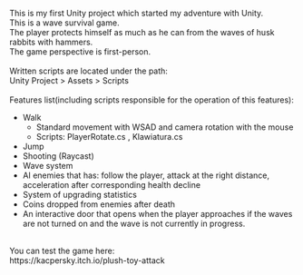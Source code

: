 This is my first Unity project which started my adventure with Unity.<br/>
This is a wave survival game.<br/>
The player protects himself as much as he can from the waves of husk rabbits with hammers.<br/>
The game perspective is first-person.<br/>
<br/>
Written scripts are located under the path:<br/>
Unity Project > Assets > Scripts <br/>
<br/>
Features list(including scripts responsible for the operation of this features):<br/>
- Walk<br/>
  - Standard movement with WSAD and camera rotation with the mouse<br/>
  - Scripts: PlayerRotate.cs , Klawiatura.cs <br/>
- Jump<br/>
- Shooting (Raycast)<br/>
- Wave system<br/>
- AI enemies that has: follow the player, attack at the right distance, acceleration after corresponding health decline <br/>
- System of upgrading statistics <br/>
- Coins dropped from enemies after death <br/>
- An interactive door that opens when the player approaches if the waves are not turned on and the wave is not currently in progress. <br/>
<br/>
You can test the game here:<br/>
https://kacpersky.itch.io/plush-toy-attack
